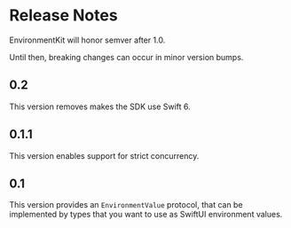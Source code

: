 # Release Notes

EnvironmentKit will honor semver after 1.0.

Until then, breaking changes can occur in minor version bumps.


## 0.2

This version removes makes the SDK use Swift 6. 


## 0.1.1

This version enables support for strict concurrency.


## 0.1

This version provides an `EnvironmentValue` protocol, that can be implemented by types that you want to use as SwiftUI environment values. 
